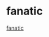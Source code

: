 # fanatic
  [fanatic]([http://example.com/](https://banshee-dev.github.io/fanatic/) "(https://banshee-dev.github.io/fanatic/)")
